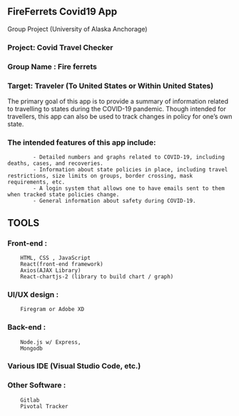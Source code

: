 
## FireFerrets Covid19 App

Group Project (University of Alaska Anchorage) 

### Project: Covid Travel Checker
### Group Name : Fire ferrets
### Target: Traveler (To United States or Within United States)

The primary goal of this app is to provide a summary of information related to travelling to states during the COVID-19 pandemic. Though intended for travellers, this app can also be used to track changes in policy for one’s own state.

### The intended features of this app include: 
            - Detailed numbers and graphs related to COVID-19, including deaths, cases, and recoveries. 
            - Information about state policies in place, including travel restrictions, size limits on groups, border crossing, mask requirements, etc. 
            - A login system that allows one to have emails sent to them when tracked state policies change.
            - General information about safety during COVID-19. 



## TOOLS

### Front-end : 
        HTML, CSS , JavaScript 
        React(front-end framework)
        Axios(AJAX Library) 
        React-chartjs-2 (library to build chart / graph)
### UI/UX design : <br/>
        Firegram or Adobe XD
### Back-end : <br/>
        Node.js w/ Express,
        Mongodb
### Various IDE (Visual Studio Code, etc.)<br/>
### Other Software : <br/>
        Gitlab
        Pivotal Tracker
